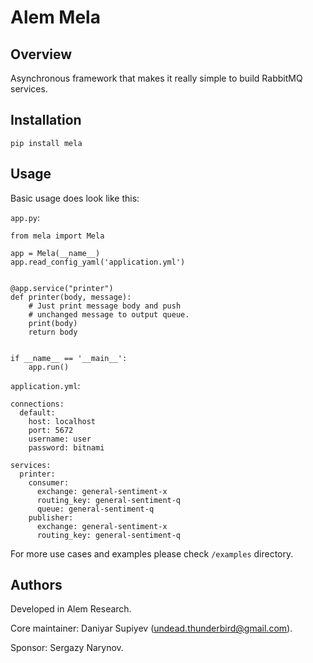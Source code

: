 # Alem Mela

## Overview

Asynchronous framework that makes it really simple to build RabbitMQ services.

## Installation

`pip install mela`

## Usage

Basic usage does look like this:

`app.py`:
```
from mela import Mela

app = Mela(__name__)
app.read_config_yaml('application.yml')


@app.service("printer")
def printer(body, message):
    # Just print message body and push 
    # unchanged message to output queue.
    print(body)
    return body


if __name__ == '__main__':
    app.run()

```

`application.yml`:
```
connections:
  default:
    host: localhost
    port: 5672
    username: user
    password: bitnami

services:
  printer:
    consumer:
      exchange: general-sentiment-x
      routing_key: general-sentiment-q
      queue: general-sentiment-q
    publisher:
      exchange: general-sentiment-x
      routing_key: general-sentiment-q
```


For more use cases and examples please 
check `/examples` directory.

## Authors

Developed in Alem Research.

Core maintainer: Daniyar Supiyev (undead.thunderbird@gmail.com).

Sponsor: Sergazy Narynov.

